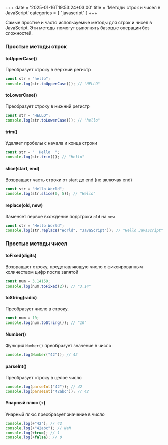 +++
date = '2025-01-16T19:53:24+03:00'
title = 'Методы строк и чисел в JavaScript'
categories = [ "javascript" ]
+++

Самые простые и часто используемые методы для строк и чисел в JavaScript. 
Эти методы помогут выполнять базовые операции без сложностей.

### Простые методы строк

#### toUpperCase()

Преобразует строку в верхний регистр

```js
const str = "hello";
console.log(str.toUpperCase()); // "HELLO"
```

#### toLowerCase()

Преобразует строку в нижний регистр

```js
const str = "HELLO";
console.log(str.toLowerCase()); // "hello"
```

#### trim()

Удаляет пробелы с начала и конца строки

```js
const str = "  Hello  ";
console.log(str.trim()); // "Hello"
```

#### slice(start, end)

Возвращает часть строки от start до end (не включая end)

```js
const str = "Hello World";
console.log(str.slice(0, 5)); // "Hello"
```

#### replace(old, new)

Заменяет первое вхождение подстроки `old` на `new`

```js
const str = "Hello World";
console.log(str.replace("World", "JavaScript")); // "Hello JavaScript"
```

### Простые методы чисел

#### toFixed(digits)

Возвращает строку, представляющую число с 
фиксированным количеством цифр после запятой

```js
const num = 3.14159;
console.log(num.toFixed(2)); // "3.14"
```

#### toString(radix)

Преобразует число в строку.

```js
const num = 10;
console.log(num.toString()); // "10"
```

#### Number()

Функция `Number()` преобразует значение в число

```js
console.log(Number("42")); // 42
```

#### parseInt()

Преобразует строку в целое число

```js
console.log(parseInt("42")); // 42
console.log(parseInt("42abc")); // 42
```

#### Унарный плюс (+)

Унарный плюс преобразует значение в число

```js
console.log(+"42"); // 42
console.log(+"42abc"); // NaN
console.log(+true); // 1
console.log(+false); // 0
```